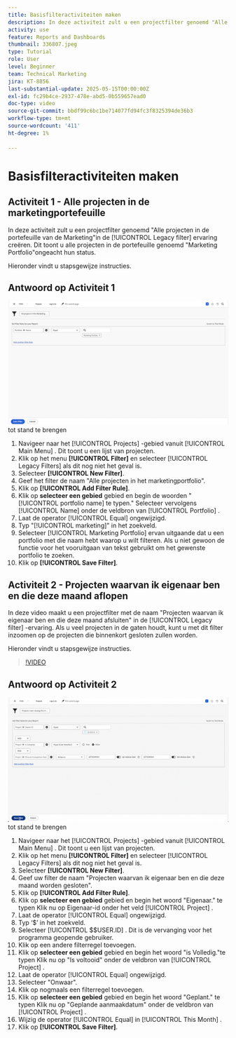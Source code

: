 ```yaml
---
title: Basisfilteractiviteiten maken
description: In deze activiteit zult u een projectfilter genoemd "Alle projecten in de portefeuille van de Marketing"en een andere projectfilter genoemd "Projecten I Zelf het Sluiten Deze Maand."creëren
activity: use
feature: Reports and Dashboards
thumbnail: 336807.jpeg
type: Tutorial
role: User
level: Beginner
team: Technical Marketing
jira: KT-8856
last-substantial-update: 2025-05-15T00:00:00Z
exl-id: fc29b4ce-2937-478e-abd5-0b559657ead0
doc-type: video
source-git-commit: bbdf99c6bc1be714077fd94fc3f8325394de36b3
workflow-type: tm+mt
source-wordcount: '411'
ht-degree: 1%

---
```


# Basisfilteractiviteiten maken


## Activiteit 1 - Alle projecten in de marketingportefeuille

In deze activiteit zult u een projectfilter genoemd &quot;Alle projecten in de portefeuille van de Marketing&quot;in de [!UICONTROL Legacy filter] ervaring creëren. Dit toont u alle projecten in de portefeuille genoemd &quot;Marketing Portfolio&quot;ongeacht hun status.

Hieronder vindt u stapsgewijze instructies.

## Antwoord op Activiteit 1

![&#x200B; een beeld van het scherm om een nieuw filter &#x200B;](assets/basic-filter-activity-1.png) tot stand te brengen

1. Navigeer naar het [!UICONTROL Projects] -gebied vanuit [!UICONTROL Main Menu] . Dit toont u een lijst van projecten.
1. Klik op het menu **[!UICONTROL Filter]** en selecteer [!UICONTROL Legacy Filters] als dit nog niet het geval is.
1. Selecteer **[!UICONTROL New Filter]**.
1. Geef het filter de naam &quot;Alle projecten in het marketingportfolio&quot;.
1. Klik op **[!UICONTROL Add Filter Rule]**.
1. Klik op **selecteer een gebied** gebied en begin de woorden &quot;[!UICONTROL portfolio name] te typen.&quot; Selecteer vervolgens [!UICONTROL Name] onder de veldbron van [!UICONTROL Portfolio] .
1. Laat de operator [!UICONTROL Equal] ongewijzigd.
1. Typ &quot;[!UICONTROL marketing]&quot; in het zoekveld.
1. Selecteer [!UICONTROL Marketing Portfolio] ervan uitgaande dat u een portfolio met die naam hebt waarop u wilt filteren. Als u niet gewoon de functie voor het vooruitgaan van tekst gebruikt om het gewenste portfolio te zoeken.
1. Klik op **[!UICONTROL Save Filter]**.

## Activiteit 2 - Projecten waarvan ik eigenaar ben en die deze maand aflopen

In deze video maakt u een projectfilter met de naam &quot;Projecten waarvan ik eigenaar ben en die deze maand afsluiten&quot; in de [!UICONTROL Legacy filter] -ervaring. Als u veel projecten in de gaten houdt, kunt u met dit filter inzoomen op de projecten die binnenkort gesloten zullen worden.

Hieronder vindt u stapsgewijze instructies.

>[!VIDEO](https://video.tv.adobe.com/v/3443385/?quality=12&learn=on&enablevpops=1&captions=dut)

## Antwoord op Activiteit 2

![&#x200B; een beeld van het scherm om een nieuw filter &#x200B;](assets/basic-filter-activity-2.png) tot stand te brengen

1. Navigeer naar het [!UICONTROL Projects] -gebied vanuit [!UICONTROL Main Menu] . Dit toont u een lijst van projecten.
1. Klik op het menu **[!UICONTROL Filter]** en selecteer [!UICONTROL Legacy Filters] als dit nog niet het geval is.
1. Selecteer **[!UICONTROL New Filter]**.
1. Geef uw filter de naam &quot;Projecten waarvan ik eigenaar ben en die deze maand worden gesloten&quot;.
1. Klik op **[!UICONTROL Add Filter Rule]**.
1. Klik op **selecteer een gebied** gebied en begin het woord &quot;Eigenaar.&quot; te typen Klik nu op Eigenaar-id onder het veld [!UICONTROL Project] .
1. Laat de operator [!UICONTROL Equal] ongewijzigd.
1. Typ ‘$’ in het zoekveld.
1. Selecteer [!UICONTROL $$USER.ID] . Dit is de vervanging voor het programma geopende gebruiker.
1. Klik op een andere filterregel toevoegen.
1. Klik op **selecteer een gebied** gebied en begin het woord &quot;is Volledig.&quot;te typen Klik nu op &quot;Is voltooid&quot; onder de veldbron van [!UICONTROL Project] .
1. Laat de operator [!UICONTROL Equal] ongewijzigd.
1. Selecteer &quot;Onwaar&quot;.
1. Klik op nogmaals een filterregel toevoegen.
1. Klik op **selecteer een gebied** gebied en begin het woord &quot;Geplant.&quot; te typen Klik nu op &quot;Geplande aanmaakdatum&quot; onder de veldbron van [!UICONTROL Project] .
1. Wijzig de operator [!UICONTROL Equal] in [!UICONTROL This Month] .
1. Klik op **[!UICONTROL Save Filter]**.
